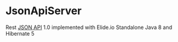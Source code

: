 # JsonApiServer
Rest [JSON API](http://jsonapi.org/) 1.0 implemented with Elide.io Standalone Java 8 and Hibernate 5

